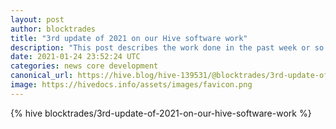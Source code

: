 ```yaml
---
layout: post
author: blocktrades
title: "3rd update of 2021 on our Hive software work"
description: "This post describes the work done in the past week or so by the BlockTrades team on hive-related software."
date: 2021-01-24 23:52:24 UTC
categories: news core development
canonical_url: https://hive.blog/hive-139531/@blocktrades/3rd-update-of-2021-on-our-hive-software-work
image: https://hivedocs.info/assets/images/favicon.png
---
```

{% hive blocktrades/3rd-update-of-2021-on-our-hive-software-work %}
